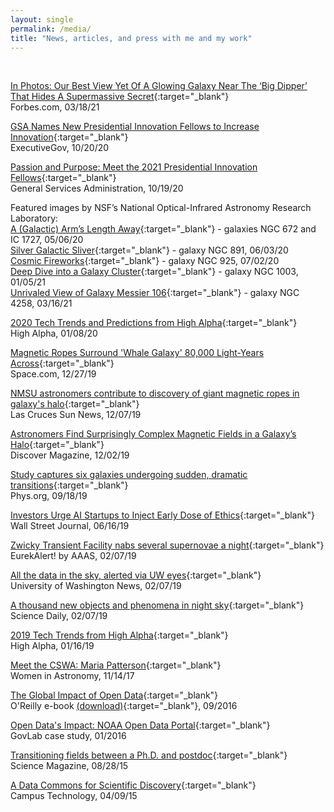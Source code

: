 ```yaml
---
layout: single
permalink: /media/
title: "News, articles, and press with me and my work"
---
```


<br>

[In Photos: Our Best View Yet Of A Glowing Galaxy Near The ‘Big Dipper’ That Hides A Supermassive Secret](https://www.forbes.com/sites/jamiecartereurope/2021/03/18/in-photos-best-view-yet-of-glowing-galaxy-near-the-big-dipper-that-hides-a-supermassive-secret/?sh=3afb145d3543&utm_source=TWITTER&utm_medium=social&utm_content=4623821552&utm_campaign=sprinklrForbesScience){:target="_blank"}  
Forbes.com, 03/18/21

[GSA Names New Presidential Innovation Fellows to Increase Innovation](https://www.executivegov.com/2020/10/gsa-names-new-presidential-innovation-fellows-to-increase-innovation-bob-de-luca-quoted/){:target="_blank"}  
ExecutiveGov, 10/20/20

[Passion and Purpose: Meet the 2021 Presidential Innovation Fellows](https://www.gsa.gov/blog/2020/10/19/passion-and-purpose-meet-the-2021-presidential-innovation-fellows){:target="_blank"}  
General Services Administration, 10/19/20

Featured images by NSF’s National Optical-Infrared Astronomy Research Laboratory:      
[A (Galactic) Arm’s Length Away](https://www.nationalastro.org/news/a-galactic-arms-length-away-iotw2019a/){:target="_blank"} - galaxies NGC 672 and IC 1727, 05/06/20  
[Silver Galactic Sliver](https://www.nationalastro.org/news/silver-galactic-sliver-iotw2023a/){:target="_blank"} - galaxy NGC 891, 06/03/20  
[Cosmic Fireworks](https://nationalastro.org/news/cosmic-fireworks/){:target="_blank"} - galaxy NGC 925, 07/02/20  
[Deep Dive into a Galaxy Cluster](https://noirlab.edu/public/news/noirlab2101/){:target="_blank"} - galaxy NGC 1003, 01/05/21  
[Unrivaled View of Galaxy Messier 106](https://noirlab.edu/public/news/noirlab2112/){:target="_blank"} -
galaxy NGC 4258, 03/16/21

[2020 Tech Trends and Predictions from High Alpha](https://highalpha.com/2020-tech-trends-and-saas-predictions-from-high-alpha/){:target="_blank"}  
High Alpha, 01/08/20

[Magnetic Ropes Surround 'Whale Galaxy' 80,000 Light-Years Across](https://www.space.com/magnetic-filament-tie-up-galaxy.html){:target="_blank"}  
Space.com, 12/27/19

[NMSU astronomers contribute to discovery of giant magnetic ropes in galaxy's halo](https://www.lcsun-news.com/story/news/local/community/2019/12/07/nmsu-astronomers-help-discover-giant-magnetic-ropes-galaxys-halo/4366220002/){:target="_blank"}  
Las Cruces Sun News, 12/07/19

[Astronomers Find Surprisingly Complex Magnetic Fields in a Galaxy’s Halo](https://www.discovermagazine.com/the-sciences/astronomers-find-surprisingly-complex-magnetic-fields-in-a-galaxys-halo){:target="_blank"}  
Discover Magazine, 12/02/19

[Study captures six galaxies undergoing sudden, dramatic transitions](https://phys.org/news/2019-09-captures-galaxies-sudden-transitions.html){:target="_blank"}  
Phys.org, 09/18/19

[Investors Urge AI Startups to Inject Early Dose of Ethics](https://www.wsj.com/articles/investors-urge-ai-startups-to-inject-early-dose-of-ethics-11560682800){:target="_blank"}  
Wall Street Journal, 06/16/19

[Zwicky Transient Facility nabs several supernovae a night](https://www.eurekalert.org/pub_releases/2019-02/ciot-ztf020719.php){:target="_blank"}  
EurekAlert! by AAAS, 02/07/19

[All the data in the sky, alerted via UW eyes](https://www.washington.edu/news/2019/02/07/ztf-uw-alert-system/){:target="_blank"}  
University of Washington News, 02/07/19

[A thousand new objects and phenomena in night sky](https://www.sciencedaily.com/releases/2019/02/190207131056.htm){:target="_blank"}  
Science Daily, 02/07/19

[2019 Tech Trends from High Alpha](https://highalpha.com/2019-tech-trends-from-high-alpha/){:target="_blank"}  
High Alpha, 01/16/19

[Meet the CSWA: Maria Patterson](http://womeninastronomy.blogspot.com/2017/11/meet-cswa-maria-patterson.html){:target="_blank"}  
Women in Astronomy, 11/14/17

[The Global Impact of Open Data](http://thegovlab.org/new-e-book-the-global-impact-of-open-data/){:target="_blank"}  
O'Reilly e-book [(download)](https://data.gov.ru/sites/default/files/documents/the-global-impact-of-open-data.pdf){:target="_blank"}, 09/2016

[Open Data's Impact: NOAA Open Data Portal](http://odimpact.org/files/case-studies-noaa.pdf){:target="_blank"}  
GovLab case study, 01/2016

[Transitioning fields between a Ph.D. and postdoc](https://www.sciencemag.org/features/2015/08/transitioning-fields-between-phd-and-postdoc){:target="_blank"}  
Science Magazine, 08/28/15

[A Data Commons for Scientific Discovery](https://campustechnology.com/articles/2015/04/09/a-data-commons-for-scientific-discovery.aspx){:target="_blank"}  
Campus Technology, 04/09/15
